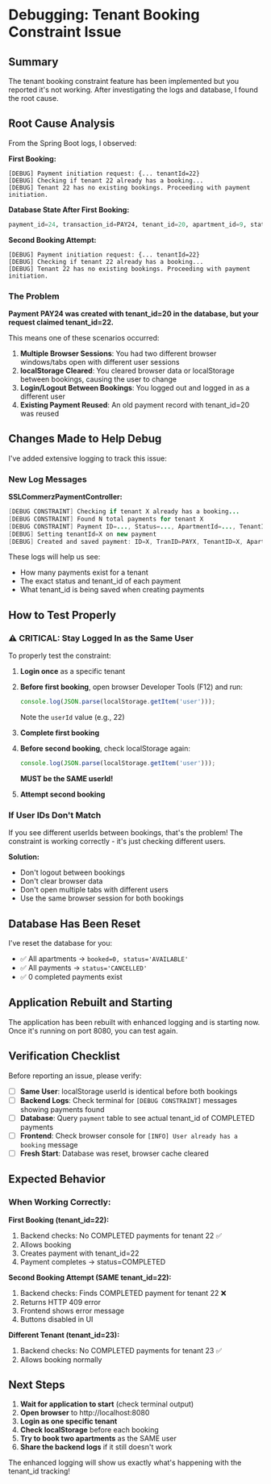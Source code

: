 # Debugging: Tenant Booking Constraint Issue

## Summary

The tenant booking constraint feature has been implemented but you reported it's not working. After investigating the logs and database, I found the root cause.

## Root Cause Analysis

From the Spring Boot logs, I observed:

**First Booking:**
```
[DEBUG] Payment initiation request: {... tenantId=22}
[DEBUG] Checking if tenant 22 already has a booking...
[DEBUG] Tenant 22 has no existing bookings. Proceeding with payment initiation.
```

**Database State After First Booking:**
```sql
payment_id=24, transaction_id=PAY24, tenant_id=20, apartment_id=9, status=COMPLETED
```

**Second Booking Attempt:**
```
[DEBUG] Payment initiation request: {... tenantId=22}
[DEBUG] Checking if tenant 22 already has a booking...
[DEBUG] Tenant 22 has no existing bookings. Proceeding with payment initiation.
```

### The Problem

**Payment PAY24 was created with tenant_id=20 in the database, but your request claimed tenant_id=22.**

This means one of these scenarios occurred:

1. **Multiple Browser Sessions**: You had two different browser windows/tabs open with different user sessions
2. **localStorage Cleared**: You cleared browser data or localStorage between bookings, causing the user to change
3. **Login/Logout Between Bookings**: You logged out and logged in as a different user
4. **Existing Payment Reused**: An old payment record with tenant_id=20 was reused

## Changes Made to Help Debug

I've added extensive logging to track this issue:

### New Log Messages

**SSLCommerzPaymentController:**
```java
[DEBUG CONSTRAINT] Checking if tenant X already has a booking...
[DEBUG CONSTRAINT] Found N total payments for tenant X
[DEBUG CONSTRAINT] Payment ID=..., Status=..., ApartmentId=..., TenantId=...
[DEBUG] Setting tenantId=X on new payment
[DEBUG] Created and saved payment: ID=X, TranID=PAYX, TenantID=X, ApartmentID=X
```

These logs will help us see:
- How many payments exist for a tenant
- The exact status and tenant_id of each payment
- What tenant_id is being saved when creating payments

## How to Test Properly

### ⚠️ CRITICAL: Stay Logged In as the Same User

To properly test the constraint:

1. **Login once** as a specific tenant
2. **Before first booking**, open browser Developer Tools (F12) and run:
   ```javascript
   console.log(JSON.parse(localStorage.getItem('user')));
   ```
   Note the `userId` value (e.g., 22)

3. **Complete first booking**

4. **Before second booking**, check localStorage again:
   ```javascript
   console.log(JSON.parse(localStorage.getItem('user')));
   ```
   **MUST be the SAME userId!**

5. **Attempt second booking**

### If User IDs Don't Match

If you see different userIds between bookings, that's the problem! The constraint is working correctly - it's just checking different users.

**Solution:**
- Don't logout between bookings
- Don't clear browser data
- Don't open multiple tabs with different users
- Use the same browser session for both bookings

## Database Has Been Reset

I've reset the database for you:
- ✅ All apartments → `booked=0, status='AVAILABLE'`
- ✅ All payments → `status='CANCELLED'`
- ✅ 0 completed payments exist

## Application Rebuilt and Starting

The application has been rebuilt with enhanced logging and is starting now. Once it's running on port 8080, you can test again.

## Verification Checklist

Before reporting an issue, please verify:

- [ ] **Same User**: localStorage userId is identical before both bookings
- [ ] **Backend Logs**: Check terminal for `[DEBUG CONSTRAINT]` messages showing payments found
- [ ] **Database**: Query `payment` table to see actual tenant_id of COMPLETED payments
- [ ] **Frontend**: Check browser console for `[INFO] User already has a booking` message
- [ ] **Fresh Start**: Database was reset, browser cache cleared

## Expected Behavior

### When Working Correctly:

**First Booking (tenant_id=22):**
1. Backend checks: No COMPLETED payments for tenant 22 ✅
2. Allows booking
3. Creates payment with tenant_id=22
4. Payment completes → status=COMPLETED

**Second Booking Attempt (SAME tenant_id=22):**
1. Backend checks: Finds COMPLETED payment for tenant 22 ❌
2. Returns HTTP 409 error
3. Frontend shows error message
4. Buttons disabled in UI

**Different Tenant (tenant_id=23):**
1. Backend checks: No COMPLETED payments for tenant 23 ✅
2. Allows booking normally

## Next Steps

1. **Wait for application to start** (check terminal output)
2. **Open browser** to http://localhost:8080
3. **Login as one specific tenant**
4. **Check localStorage** before each booking
5. **Try to book two apartments** as the SAME user
6. **Share the backend logs** if it still doesn't work

The enhanced logging will show us exactly what's happening with the tenant_id tracking!
